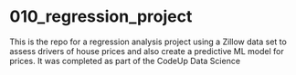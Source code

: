 # 010_regression_project
This is the repo for a regression analysis project using a Zillow data set to assess drivers of house prices and also create a predictive ML model for prices. It was completed as part of the CodeUp Data Science
